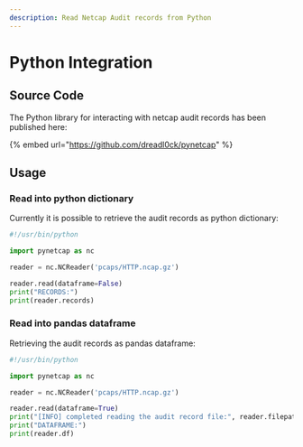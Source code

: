 ```yaml
---
description: Read Netcap Audit records from Python
---
```


# Python Integration

## Source Code

The Python library for interacting with netcap audit records has been published here:

{% embed url="https://github.com/dreadl0ck/pynetcap" %}

## Usage

### Read into python dictionary

Currently it is possible to retrieve the audit records as python dictionary:

```python
#!/usr/bin/python

import pynetcap as nc

reader = nc.NCReader('pcaps/HTTP.ncap.gz')

reader.read(dataframe=False)
print("RECORDS:")
print(reader.records)
```

### Read into pandas dataframe

Retrieving the audit records as pandas dataframe:

```python
#!/usr/bin/python

import pynetcap as nc

reader = nc.NCReader('pcaps/HTTP.ncap.gz')

reader.read(dataframe=True)
print("[INFO] completed reading the audit record file:", reader.filepath)
print("DATAFRAME:")
print(reader.df)
```

